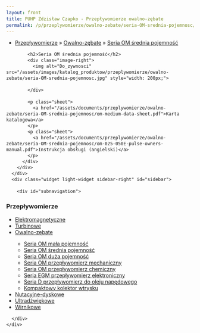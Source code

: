 ```yaml
---
layout: front
title: PUHP Zdzisław Czapko - Przepływomierze owalno-zębate
permalink: /p/przeplywomierze/owalno-zebate/seria-OM-srednia-pojemnosc/
---
```


<div id="content">
  <div class="wrapper-with-color-background">
    <div class="content-area-blog blog-background-sidebar-right">
      <div class="mainarea-left" id="mainarea">
        <div class="blogpost-blog3">
          <div class="post-content">
            <ul class="meta">
<li>
<a href="/p/przeplywomierze">Przepływomierze</a>
»
<a href="/p/przeplywomierze/owalno-zebate">Owalno-zębate</a>
»
<a href="/p/przeplywomierze/owalno-zebate/seria-OM-srednia-pojemnosc">Seria OM średnia pojemność</a>
</li>
</ul>

            <h2>Seria OM średnia pojemność</h2>
            <div class="image-right">
              <img alt="Do_zywnosci" src="/assets/images/katalog_produktow/przeplywomierze/owalno-zebate/seria-OM-srednia-pojemnosc.jpg" style="width: 200px;">

            </div>
            
            <p class="sheet">
              <a href="/assets/documents/przeplywomierze/owalno-zebate/seria-OM-srednia-pojemnosc/om-medium-data-sheet.pdf">Karta katalogowa</a>
            </p>
            <p class="sheet">
              <a href="/assets/documents/przeplywomierze/owalno-zebate/seria-OM-srednia-pojemnosc/om-025-050E-pulse-owners-manual.pdf">Instrukcja obsługi (angielski)</a>
            </p>
          </div>
        </div>
      </div>
      <div class="widget light-widget sidebar-right" id="sidebar">
        
        <div id="subnavigation">
<h3>Przepływomierze</h3>
<ul class="subcategories">
<li class="category"><a href="/p/przeplywomierze/elektromagnetyczne">Elektromagnetyczne</a></li>
<li class="category"><a href="/p/przeplywomierze/turbinowe">Turbinowe</a></li>
<li class="category"><a href="/p/przeplywomierze/owalno-zebate">Owalno-zębate</a></li>
<div class="light-widget">
<ul class="products">
  <li class="product"><a href="/p/przeplywomierze/owalno-zebate/seria-OM-mala-pojemnosc">Seria OM mała pojemność</a></li>
  <li class="product"><a href="/p/przeplywomierze/owalno-zebate/seria-OM-srednia-pojemnosc">Seria OM średnia pojemność</a></li>
  <li class="product"><a href="/p/przeplywomierze/owalno-zebate/seria-OM-duza-pojemnosc">Seria OM duża pojemność</a></li>
  <li class="product"><a href="/p/przeplywomierze/owalno-zebate/seria-OM-przeplywomierz-mechaniczny/">Seria OM przepływomierz mechaniczny</a></li>
  <li class="product"><a href="/p/przeplywomierze/owalno-zebate/seria-OM-przeplywomierz-chemiczny/">Seria OM przepływomierz chemiczny</a></li>
  <li class="product"><a href="/p/przeplywomierze/owalno-zebate/seria-EGM-przeplywomierz-elektroniczny/">Seria EGM przepływomierz elektroniczny</a></li>
  <li class="product"><a href="/p/przeplywomierze/owalno-zebate/seria-D-przeplywomierz-do-oleju-napedowego/">Seria D przepływomierz do oleju napędowego</a></li>
  <li class="product"><a href="/p/przeplywomierze/owalno-zebate/kompaktowy-kolektor-wtrysku-z-dodatkiem-do-bloku-AIM/">Kompaktowy kolektor wtrysku</a></li>
</ul>
</div>
<li class="category"><a href="/p/przeplywomierze/nutacyjne-dyskowe">Nutacyjne-dyskowe</a></li>
<li class="category"><a href="/p/przeplywomierze/ultradzwiekowe">Ultradźwiękowe</a></li>
<li class="category"><a href="/p/przeplywomierze/wirnikowe">Wirnikowe</a></li>
</ul>
</div>

      </div>
    </div>
  </div>
</div>